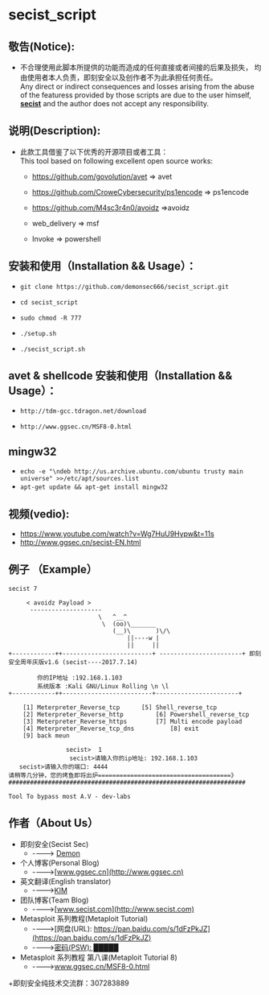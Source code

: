 
# secist_script

## 敬告(Notice):
+ 不合理使用此脚本所提供的功能而造成的任何直接或者间接的后果及损失，  均由使用者本人负责，即刻安全以及创作者不为此承担任何责任。
 </br>Any direct or indirect consequences and losses arising from the abuse of the featuress provided by those scripts are due to the user himself, <b>[secist](www.secist.com)</b> and the author does not accept any responsibility.
## 说明(Description):

+ 此款工具借鉴了以下优秀的开源项目或者工具：
</br>This tool based on following excellent open source works: 

    - https://github.com/govolution/avet => avet

    - https://github.com/CroweCybersecurity/ps1encode => ps1encode

    - https://github.com/M4sc3r4n0/avoidz =>avoidz

    - web_delivery => msf

    - Invoke => powershell

## 安装和使用（Installation && Usage）：

- ```git clone https://github.com/demonsec666/secist_script.git```

- ```cd secist_script```

- ```sudo chmod -R 777```

- ```./setup.sh```

- ```./secist_script.sh```

## avet & shellcode 安装和使用（Installation && Usage）：

- ```http://tdm-gcc.tdragon.net/download```

- ```http://www.ggsec.cn/MSF8-0.html```


## mingw32
- ```echo -e "\ndeb http://us.archive.ubuntu.com/ubuntu trusty main universe" >>/etc/apt/sources.list```
- ```apt-get update && apt-get install mingw32```


## 视频(vedio):

-  https://www.youtube.com/watch?v=Wg7HuU9Hypw&t=11s
-  http://www.ggsec.cn/secist-EN.html

## 例子 （Example）
```
secist 7

     < avoidz Payload >
      --------------------
                         \   ^__^             
                          \  (oo)\_______     
                             (__)\       )\/\ 
                                 ||----w |    
                                 ||     ||     
+------------++-------------------------+ -----------------------+ 即刻安全周年庆版v1.6 (secist----2017.7.14)

        你的IP地址 :192.168.1.103
        系统版本 :Kali GNU/Linux Rolling \n \l
+------------++-------------------------+-----------------------+

    [1] Meterpreter_Reverse_tcp		 [5] Shell_reverse_tcp
    [2] Meterpreter_Reverse_http		 [6] Powershell_reverse_tcp
    [3] Meterpreter_Reverse_https		 [7] Multi encode payload
    [4] Meterpreter_Reverse_tcp_dns          [8] exit        
    [9] back meun     

                secist>  1
		         secist>请输入你的ip地址: 192.168.1.103
   secist>请输入你的端口: 4444
请稍等几分钟，您的烤鱼即将出炉=====================================》 ##################################################################

Tool To bypass most A.V - dev-labs
```

## 作者（About Us）

+ 即刻安全(Secist Sec)
    + ----> [Demon](www.ggsec.cn)
+ 个人博客(Personal Blog)
    + ---->[www.ggsec.cn](http://www.ggsec.cn)
+ 英文翻译(English translator)
    + ---->[KIM](http://www.lowpitch.cn)
+ 团队博客(Team Blog) 
    + ---->[www.secist.com](http://www.secist.com)
+ Metasploit 系列教程(Metaploit Tutorial)   
    + ---->[网盘(URL): https://pan.baidu.com/s/1dFzPkJZ](https://pan.baidu.com/s/1dFzPkJZ)
    + ---->[密码(PSW): █████](./psw.txt)
+ Metasploit 系列教程 第八课(Metaploit Tutorial 8)
    + ---->www.ggsec.cn/MSF8-0.html

+即刻安全纯技术交流群：307283889
